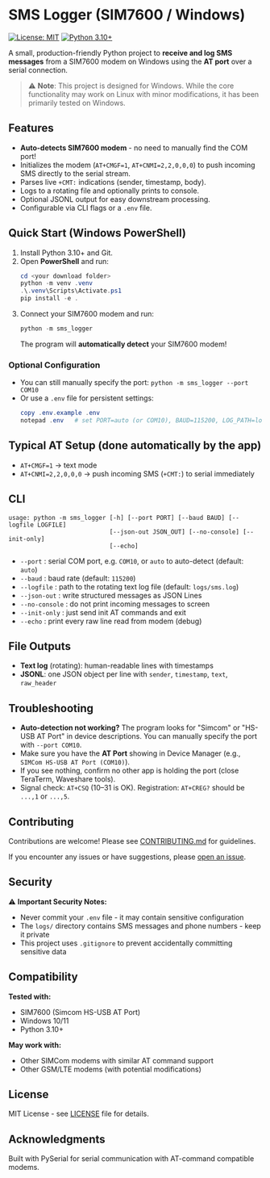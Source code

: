 # SMS Logger (SIM7600 / Windows)

[![License: MIT](https://img.shields.io/badge/License-MIT-yellow.svg)](https://opensource.org/licenses/MIT)
[![Python 3.10+](https://img.shields.io/badge/python-3.10+-blue.svg)](https://www.python.org/downloads/)

A small, production-friendly Python project to **receive and log SMS messages** from a SIM7600 modem on Windows
using the **AT port** over a serial connection.

> ⚠️ **Note**: This project is designed for Windows. While the core functionality may work on Linux with minor modifications, it has been primarily tested on Windows.

## Features

- **Auto-detects SIM7600 modem** - no need to manually find the COM port!
- Initializes the modem (`AT+CMGF=1`, `AT+CNMI=2,2,0,0,0`) to push incoming SMS directly to the serial stream.
- Parses live `+CMT:` indications (sender, timestamp, body).
- Logs to a rotating file and optionally prints to console.
- Optional JSONL output for easy downstream processing.
- Configurable via CLI flags or a `.env` file.

## Quick Start (Windows PowerShell)

1. Install Python 3.10+ and Git.
2. Open **PowerShell** and run:
   ```powershell
   cd <your download folder>
   python -m venv .venv
   .\.venv\Scripts\Activate.ps1
   pip install -e .
   ```
3. Connect your SIM7600 modem and run:
   ```powershell
   python -m sms_logger
   ```
   The program will **automatically detect** your SIM7600 modem!

### Optional Configuration

- You can still manually specify the port: `python -m sms_logger --port COM10`
- Or use a `.env` file for persistent settings:
  ```powershell
  copy .env.example .env
  notepad .env   # set PORT=auto (or COM10), BAUD=115200, LOG_PATH=logs/sms.log
  ```

## Typical AT Setup (done automatically by the app)

- `AT+CMGF=1` → text mode
- `AT+CNMI=2,2,0,0,0` → push incoming SMS (`+CMT:`) to serial immediately

## CLI

```text
usage: python -m sms_logger [-h] [--port PORT] [--baud BAUD] [--logfile LOGFILE]
                            [--json-out JSON_OUT] [--no-console] [--init-only]
                            [--echo]
```

- `--port` : serial COM port, e.g. `COM10`, or `auto` to auto-detect (default: `auto`)
- `--baud` : baud rate (default: `115200`)
- `--logfile` : path to the rotating text log file (default: `logs/sms.log`)
- `--json-out` : write structured messages as JSON Lines
- `--no-console` : do not print incoming messages to screen
- `--init-only` : just send init AT commands and exit
- `--echo` : print every raw line read from modem (debug)

## File Outputs

- **Text log** (rotating): human-readable lines with timestamps
- **JSONL**: one JSON object per line with `sender`, `timestamp`, `text`, `raw_header`

## Troubleshooting

- **Auto-detection not working?** The program looks for "Simcom" or "HS-USB AT Port" in device descriptions. You can manually specify the port with `--port COM10`.
- Make sure you have the **AT Port** showing in Device Manager (e.g., `SIMCom HS-USB AT Port (COM10)`).
- If you see nothing, confirm no other app is holding the port (close TeraTerm, Waveshare tools).
- Signal check: `AT+CSQ` (10–31 is OK). Registration: `AT+CREG?` should be `...,1` or `...,5`.

## Contributing

Contributions are welcome! Please see [CONTRIBUTING.md](CONTRIBUTING.md) for guidelines.

If you encounter any issues or have suggestions, please [open an issue](https://github.com/YOUR_USERNAME/sms-logger/issues).

## Security

⚠️ **Important Security Notes:**
- Never commit your `.env` file - it may contain sensitive configuration
- The `logs/` directory contains SMS messages and phone numbers - keep it private
- This project uses `.gitignore` to prevent accidentally committing sensitive data

## Compatibility

**Tested with:**
- SIM7600 (Simcom HS-USB AT Port)
- Windows 10/11
- Python 3.10+

**May work with:**
- Other SIMCom modems with similar AT command support
- Other GSM/LTE modems (with potential modifications)

## License

MIT License - see [LICENSE](LICENSE) file for details.

## Acknowledgments

Built with PySerial for serial communication with AT-command compatible modems.
